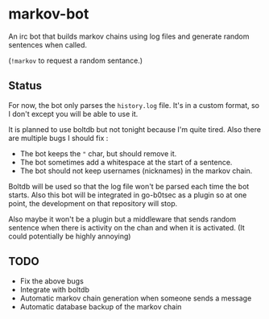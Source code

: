 # markov-bot

An irc bot that builds markov chains using log files and generate random sentences when called.

(`!markov` to request a random sentance.)

## Status

For now, the bot only parses the `history.log` file. It's in a custom format, so I don't except you will be able to use it.

It is planned to use boltdb but not tonight because I'm quite tired. Also there are multiple bugs I should fix :
 - The bot keeps the `"` char, but should remove it.
 - The bot sometimes add a whitespace at the start of a sentence.
 - The bot should not keep usernames (nicknames) in the markov chain.

Boltdb will be used so that the log file won't be parsed each time the bot starts. Also this bot will be integrated in go-b0tsec as a plugin so at one point, the development on that repository will stop.

Also maybe it won't be a plugin but a middleware that sends random sentence when there is activity on the chan and when it is activated. (It could potentially be highly annoying)

## TODO

 - Fix the above bugs
 - Integrate with boltdb
 - Automatic markov chain generation when someone sends a message
 - Automatic database backup of the markov chain
